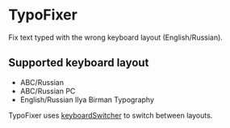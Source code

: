 # TypoFixer

Fix text typed with the wrong keyboard layout (English/Russian).

## Supported keyboard layout
- ABC/Russian
- ABC/Russian PC
- English/Russian Ilya Birman Typography

TypoFixer uses [keyboardSwitcher](https://github.com/Lutzifer/keyboardSwitcher) to switch between layouts.
